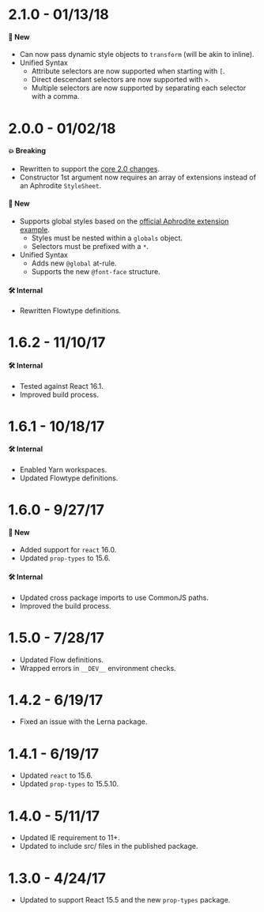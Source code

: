 # 2.1.0 - 01/13/18
#### 🚀 New
* Can now pass dynamic style objects to `transform` (will be akin to inline).
* Unified Syntax
  * Attribute selectors are now supported when starting with `[`.
  * Direct descendant selectors are now supported with `>`.
  * Multiple selectors are now supported by separating each selector with a comma.

# 2.0.0 - 01/02/18
#### 💥 Breaking
* Rewritten to support the [core 2.0 changes](https://github.com/milesj/aesthetic/blob/master/packages/aesthetic/CHANGELOG.md).
* Constructor 1st argument now requires an array of extensions instead of an Aphrodite `StyleSheet`.

#### 🚀 New
* Supports global styles based on the [official Aphrodite extension example](https://github.com/Khan/aphrodite#creating-extensions).
  * Styles must be nested within a `globals` object.
  * Selectors must be prefixed with a `*`.
* Unified Syntax
  * Adds new `@global` at-rule.
  * Supports the new `@font-face` structure.

#### 🛠 Internal
* Rewritten Flowtype definitions.

# 1.6.2 - 11/10/17
#### 🛠 Internal
* Tested against React 16.1.
* Improved build process.

# 1.6.1 - 10/18/17
#### 🛠 Internal
* Enabled Yarn workspaces.
* Updated Flowtype definitions.

# 1.6.0 - 9/27/17
#### 🚀 New
* Added support for `react` 16.0.
* Updated `prop-types` to 15.6.

#### 🛠 Internal
* Updated cross package imports to use CommonJS paths.
* Improved the build process.

# 1.5.0 - 7/28/17
* Updated Flow definitions.
* Wrapped errors in `__DEV__` environment checks.

# 1.4.2 - 6/19/17
* Fixed an issue with the Lerna package.

# 1.4.1 - 6/19/17
* Updated `react` to 15.6.
* Updated `prop-types` to 15.5.10.

# 1.4.0 - 5/11/17
* Updated IE requirement to 11+.
* Updated to include src/ files in the published package.

# 1.3.0 - 4/24/17
* Updated to support React 15.5 and the new `prop-types` package.
